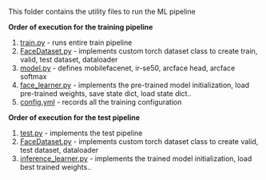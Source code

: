 This folder contains the utility files to run the ML pipeline

**Order of execution for the training pipeline**

1. [train.py](https://github.com/sayan0506/Face-Recognition-pipeline-using-SOTA-ArcFace/blob/main/utilities/train.py) - runs entire train pipeline
2. [FaceDataset.py](https://github.com/sayan0506/Face-Recognition-pipeline-using-SOTA-ArcFace/blob/main/utilities/FaceDataset.py) - implements custom torch dataset class to create train, valid, test dataset, dataloader
3. [model.py](https://github.com/sayan0506/Face-Recognition-pipeline-using-SOTA-ArcFace/blob/main/utilities/model.py) - defines mobilefacenet, ir-se50, arcface head, arcface softmax
4. [face_learner.py](https://github.com/sayan0506/Face-Recognition-pipeline-using-SOTA-ArcFace/blob/main/utilities/face_learner.py) - implements the pre-trained model initialization, load pre-trained weights, save state dict, load state dict..
5. [config.yml](https://github.com/sayan0506/Face-Recognition-pipeline-using-SOTA-ArcFace/blob/main/utilities/config.yml) - records all the training configuration

**Order of execution for the test pipeline**

1. [test.py]() - implements the test pipeline
2. [FaceDataset.py]() - implements custom torch dataset class to create valid, test dataset, dataloader 
3. [inference_learner.py]() - implements the trained model initialization, load best trained weights..
